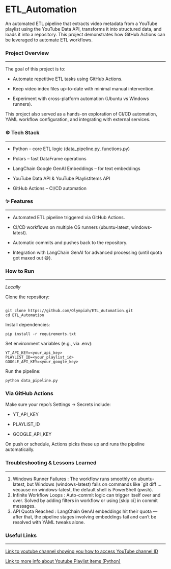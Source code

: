 # ETL_Automation

An automated ETL pipeline that extracts video metadata from a YouTube playlist using the YouTube Data API, transforms it into structured data, and loads it into a repository. This project demonstrates how GitHub Actions can be leveraged to automate ETL workflows.

### Project Overview
---
The goal of this project is to:

- Automate repetitive ETL tasks using GitHub Actions.

- Keep video index files up-to-date with minimal manual intervention.

- Experiment with cross-platform automation (Ubuntu vs Windows runners).

This project also served as a hands-on exploration of CI/CD automation, YAML workflow configuration, and integrating with external services.

### ⚙️ Tech Stack
---

- Python – core ETL logic (data_pipeline.py, functions.py)

- Polars – fast DataFrame operations

- LangChain Google GenAI Embeddings – for text embeddings

- YouTube Data API & YouTube PlaylistItems API

- GitHub Actions – CI/CD automation


### ✨ Features

---

- Automated ETL pipeline triggered via GitHub Actions.

- CI/CD workflows on multiple OS runners (ubuntu-latest, windows-latest).

- Automatic commits and pushes back to the repository.

- Integration with LangChain GenAI for advanced processing (until quota got maxed out 😅).

### How to Run
---
*Locally*

Clone the repository:
```

git clone https://github.com/Olympiah/ETL_Automation.git
cd ETL_Automation

```

Install dependencies:

```
pip install -r requirements.txt

```

Set environment variables (e.g., via .env):
```
YT_API_KEY=<your_api_key>
PLAYLIST_ID=<your_playlist_id>
GOOGLE_API_KEY=<your_google_key>

```

Run the pipeline:

```
python data_pipeline.py

```

### Via GitHub Actions 

Make sure your repo’s Settings → Secrets include:

- YT_API_KEY

- PLAYLIST_ID

- GOOGLE_API_KEY

On push or schedule, Actions picks these up and runs the pipeline automatically.

### Troubleshooting & Lessons Learned

---

1. Windows Runner Failures : The workflow runs smoothly on ubuntu-latest, but Windows (windows-latest) fails on commands like `git diff … vecause nn windows-latest, the default shell is PowerShell (pwsh).
2. Infinite Workflow Loops : Auto-commit logic can trigger itself over and over. Solved by adding filters in workflow or using [skip ci] in commit messages.
3. API Quota Reached	     : LangChain GenAI embeddings hit their quota — after that, the pipeline stages involving embeddings fail and can’t be resolved with YAML tweaks alone.

### Useful Links

---

<a href='https://www.google.com/search?q=can+you+use+someone+elses+youtube+channel+id++to+get+videos+and+api+key&sca_esv=1c2c48b035966a68&rlz=1C1CHBD_enKE953KE953&ei=ed-laOz-HLjtkdUPxYK56Qg&ved=0ahUKEwisn82p0JmPAxW4dqQEHUVBLo0Q4dUDCBA&uact=5&oq=can+you+use+someone+elses+youtube+channel+id++to+get+videos+and+api+key&gs_lp=Egxnd3Mtd2l6LXNlcnAiR2NhbiB5b3UgdXNlIHNvbWVvbmUgZWxzZXMgeW91dHViZSBjaGFubmVsIGlkICB0byBnZXQgdmlkZW9zIGFuZCBhcGkga2V5SLcmUN4CWPQjcAF4AZABAJgBuwKgAeQ0qgEGMi0yNS4yuAEDyAEA-AEBmAIRoAKSIsICChAAGLADGNYEGEfCAgcQIRigARgKwgIFECEYnwWYAwCIBgGQBgiSBwgxLjAuMTQuMqAHtnCyBwYyLTE0LjK4B_8hwgcHMC4zLjkuNcgHaA&sclient=gws-wiz-serp#fpstate=ive&vld=cid:2d8bbea1,vid:GwTcTQxZ9Xw,st:0'>Link to youtube channel showing you how to access YouTube channel ID</a>

<a href='https://google-api-client-libraries.appspot.com/documentation/youtube/v3/python/latest/youtube_v3.playlistItems.html'>Link to more info about Youtube Playlist items (Python)</a>
